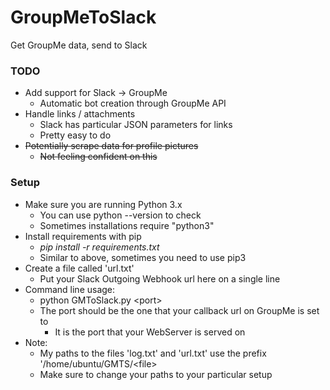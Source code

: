 # GroupMeToSlack
Get GroupMe data, send to Slack


### TODO

* Add support for Slack -> GroupMe
  * Automatic bot creation through GroupMe API
* Handle links / attachments
  * Slack has particular JSON parameters for links
  * Pretty easy to do
* ~~Potentially scrape data for profile pictures~~
  * ~~Not feeling confident on this~~
  
  
  
### Setup

* Make sure you are running Python 3.x
  * You can use python --version to check
  * Sometimes installations require "python3"
* Install requirements with pip
  * *pip install -r requirements.txt*
  * Similar to above, sometimes you need to use pip3
* Create a file called 'url.txt'
  * Put your Slack Outgoing Webhook url here on a single line
* Command line usage:
  * python GMToSlack.py \<port\>
  * The port should be the one that your callback url on GroupMe is set to
    * It is the port that your WebServer is served on
* Note:
  * My paths to the files 'log.txt' and 'url.txt' use the prefix '/home/ubuntu/GMTS/\<file\>
  * Make sure to change your paths to your particular setup
